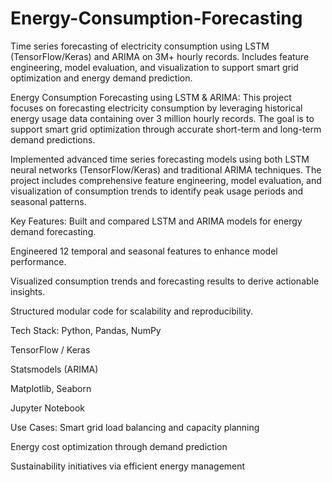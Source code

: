 # Energy-Consumption-Forecasting
Time series forecasting of electricity consumption using LSTM (TensorFlow/Keras) and ARIMA on 3M+ hourly records. Includes feature engineering, model evaluation, and visualization to support smart grid optimization and energy demand prediction.

Energy Consumption Forecasting using LSTM & ARIMA:
This project focuses on forecasting electricity consumption by leveraging historical energy usage data containing over 3 million hourly records. The goal is to support smart grid optimization through accurate short-term and long-term demand predictions.

Implemented advanced time series forecasting models using both LSTM neural networks (TensorFlow/Keras) and traditional ARIMA techniques. The project includes comprehensive feature engineering, model evaluation, and visualization of consumption trends to identify peak usage periods and seasonal patterns.

Key Features:
Built and compared LSTM and ARIMA models for energy demand forecasting.

Engineered 12 temporal and seasonal features to enhance model performance.

Visualized consumption trends and forecasting results to derive actionable insights.

Structured modular code for scalability and reproducibility.

Tech Stack:
Python, Pandas, NumPy

TensorFlow / Keras

Statsmodels (ARIMA)

Matplotlib, Seaborn

Jupyter Notebook

Use Cases:
Smart grid load balancing and capacity planning

Energy cost optimization through demand prediction

Sustainability initiatives via efficient energy management
